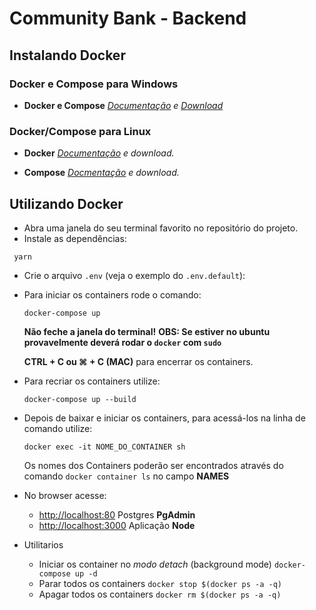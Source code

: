 # Community Bank - Backend

## Instalando Docker

### Docker e Compose para Windows

- **Docker e Compose** _[Documentação](https://docs.docker.com/docker-for-windows/install/ "Documentação Docker") e [Download](https://download.docker.com/win/stable/Docker%20for%20Windows%20Installer.exe "Página de download Docker e Compose")_

### Docker/Compose para Linux

- **Docker** _[Documentação](https://docs.docker.com/install/linux/docker-ee/ubuntu/) e download._

- **Compose** _[Docmentação](https://docs.docker.com/compose/install/) e download._

## Utilizando Docker

- Abra uma janela do seu terminal favorito no repositório do projeto.
- Instale as dependências:

```
 yarn
```

- Crie o arquivo `.env` (veja o exemplo do `.env.default`):
- Para iniciar os containers rode o comando:

  ```
  docker-compose up
  ```

  **Não feche a janela do terminal!**
  **OBS: Se estiver no ubuntu provavelmente deverá rodar o `docker` com `sudo`**

  **CTRL + C ou ⌘ + C (MAC)** para encerrar os containers.

- Para recriar os containers utilize:

  ```
  docker-compose up --build
  ```

- Depois de baixar e iniciar os containers, para acessá-los na linha de comando utilize:

  ```
  docker exec -it NOME_DO_CONTAINER sh
  ```

  Os nomes dos Containers poderão ser encontrados através do comando `docker container ls` no campo **NAMES**

- No browser acesse:

  - [http://localhost:80](http://localhost:80) Postgres **PgAdmin**
  - [http://localhost:3000](http://localhost:3000) Aplicação **Node**

- Utilitarios
  - Iniciar os container no _modo detach_ (background mode) `docker-compose up -d`
  - Parar todos os containers `docker stop $(docker ps -a -q)`
  - Apagar todos os containers `docker rm $(docker ps -a -q)`
